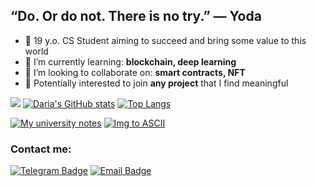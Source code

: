 ## “Do. Or do not. There is no try.” — Yoda

- 🦋 19 y.o. CS Student aiming to succeed and bring some value to this world
- 🌱 I’m currently learning: **blockchain, deep learning**
- 👯 I’m looking to collaborate on: **smart contracts, NFT**
- 🌻 Potentially interested to join **any project** that I find meaningful

![](https://64.media.tumblr.com/40ec95f3d9bc168390a11c77c23c1306/65caacdb6202bb79-43/s500x750/6420ceb31f1858afbdde56c9b2ee5af8f4a4e130.gifv)
[![Daria's GitHub stats](https://github-readme-stats.vercel.app/api?username=dariakhaetskaya&show_icons=true&theme=merko)](https://github.com/anuraghazra/github-readme-stats)
[![Top Langs](https://github-readme-stats.vercel.app/api/top-langs/?username=dariakhaetskaya&show_icons=true&theme=merko&layout=compact)](https://github.com/anuraghazra/github-readme-stats)

[![My university notes](https://github-readme-stats.vercel.app/api/pin/?username=dariakhaetskaya&repo=NSU-CS-Helper&theme=nightowl)](https://github.com/dariakhaetskaya/NSU-CS-Helper)
[![Img to ASCII](https://github-readme-stats.vercel.app/api/pin/?username=dariakhaetskaya&repo=Img2ASCII&theme=nightowl)](https://github.com/dariakhaetskaya/Img2ASCII)


### Contact me:

[![Telegram Badge](https://img.shields.io/badge/-Telegram-0088cc?style=flat&logo=Telegram&logoColor=white&color=9cf)](https://t.me/fryrey)
[![Email Badge](https://img.shields.io/badge/-Email-0088cc?style=flat&logo=Gmail&logoColor=white&color=red)](https://dariakhaetskaya@gmail.com)
